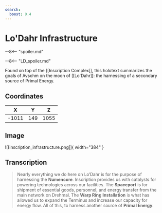 ```yaml
---
search:
  boost: 0.4
---
```


# Lo'Dahr Infrastructure

--8<-- "spoiler.md"

--8<-- "LD_spoiler.md"

Found on top of the [[Inscription Complex]], this holotext summarizes the goals of Avsohm on the moon of [[Lo'Dahr]]: the harnessing of a secondary source of Primal Energy.

## Coordinates
| **X** | **Y** | **Z** |
| :---: | :---: | :---: |
| -1011 |  149  | 1055  |

## Image

![[inscription_infrastructure.png]]{ width="384" }

## Transcription
> Nearly everything we do here on Lo’Dahr is for the purpose of harnessing the **Numencore**. Inscription provides us with catalysts for powering technologies across our facilities. The **Spaceport** is for shipment of essential goods, personnel, and energy transfer from the main network on Drehmal. The **Warp Ring Installation** is what has allowed us to expand the Terminus and increase our capacity for energy flow. All of this, to harness another source of **Primal Energy**.
